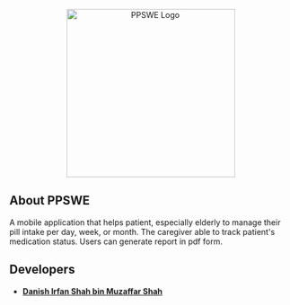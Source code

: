 <p align="center">
<img src="public/img/ukmads-logo.png" width="300" alt="PPSWE Logo">
</p>

## About PPSWE

A mobile application that helps patient, especially elderly to manage their pill intake per day, week, or month. The caregiver able to track patient's medication status. Users can generate report in pdf form.

## Developers

- **[Danish Irfan Shah bin Muzaffar Shah](https://github.com/DanishStampy)**

